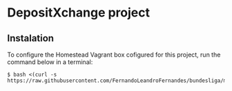 # DepositXchange project



## Instalation

To configure the Homestead Vagrant box cofigured for this project, run the command below in a terminal:

```
$ bash <(curl -s https://raw.githubusercontent.com/FernandoLeandroFernandes/bundesliga/master/install.sh)
```
